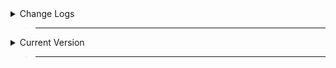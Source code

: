 <details>
  <summary>Change Logs</summary>

 > ___

> - Hydro Hub Version 2.0
> 
> Completely New Ui.
>
> More Games Support
>
> Built-in Script Executor.
>
> Ability.
>
> Everything about the current game you're in.
>
> Universal Tools & Scripts.

> ___

> - Hydro Hub Version 2.1
>
> Buv Fixes & drag functionality improvements.
>
> Fixed Not Able To Switch Between Channels Issue.
>
> Temporarily disabled players channel until i completely fix issues this channel causes.
</details>

> ___

<details>
  <summary>Current Version</summary>

 > ___

 > 2.1

</details>

> ___
